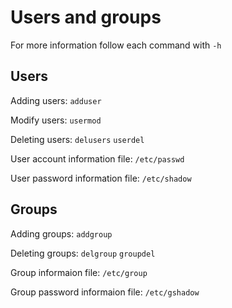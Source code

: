 # Users and groups
For more information follow each command with `-h`

## Users
Adding users: `adduser`

Modify users: `usermod`

Deleting users: `delusers` `userdel`

User account information file: `/etc/passwd`

User password information file: `/etc/shadow`


## Groups
Adding groups: `addgroup`

Deleting groups: `delgroup` `groupdel`

Group informaion file: `/etc/group`

Group password informaion file: `/etc/gshadow`
